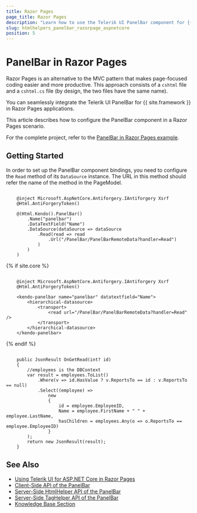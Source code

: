 ```yaml
---
title: Razor Pages
page_title: Razor Pages
description: "Learn how to use the Telerik UI PanelBar component for {{ site.framework }} in a Razor Pages application with an example on how to configure its remote binding DataSource."
slug: htmlhelpers_panelbar_razorpage_aspnetcore
position: 5
---
```


# PanelBar in Razor Pages

Razor Pages is an alternative to the MVC pattern that makes page-focused coding easier and more productive. This approach consists of a `cshtml` file and a `cshtml.cs` file (by design, the two files have the same name). 

You can seamlessly integrate the Telerik UI PanelBar for {{ site.framework }} in Razor Pages applications.

This article describes how to configure the PanelBar component in a Razor Pages scenario.

For the complete project, refer to the [PanelBar in Razor Pages example](https://github.com/telerik/ui-for-aspnet-core-examples/blob/master/Telerik.Examples.RazorPages/Telerik.Examples.RazorPages/Pages/PanelBar/PanelBarRemoteDate.cshtml).

## Getting Started

In order to set up the PanelBar component bindings, you need to configure the `Read` method of its `DataSource` instance. The URL in this method should refer the name of the method in the PageModel.

```tab-HtmlHelper(cshtml)   
     
    @inject Microsoft.AspNetCore.Antiforgery.IAntiforgery Xsrf
	@Html.AntiForgeryToken()
	
	@(Html.Kendo().PanelBar()
        .Name("panelbar")
        .DataTextField("Name")
        .DataSource(dataSource => dataSource
            .Read(read => read
                .Url("/PanelBar/PanelBarRemoteData?handler=Read")
            )
        )
	)	
```
{% if site.core %}
```tab-TagHelper(cshtml)
    
    @inject Microsoft.AspNetCore.Antiforgery.IAntiforgery Xsrf
	@Html.AntiForgeryToken()
    
    <kendo-panelbar name="panelbar" datatextfield="Name">
        <hierarchical-datasource>
            <transport>
                <read url="/PanelBar/PanelBarRemoteData?handler=Read" />
            </transport>
        </hierarchical-datasource>
    </kendo-panelbar>
```
{% endif %}
```tab-PageModel(cshtml.cs)      

    public JsonResult OnGetRead(int? id)
    {       
		//employees is the DBContext
        var result = employees.ToList()
            .Where(v => id.HasValue ? v.ReportsTo == id : v.ReportsTo == null)
            .Select((employee) =>
                new
                {
                    id = employee.EmployeeID,
                    Name = employee.FirstName + " " + employee.LastName,
                    hasChildren = employees.Any(o => o.ReportsTo == employee.EmployeeID)
                }
        );
        return new JsonResult(result);
    }
```

## See Also

* [Using Telerik UI for ASP.NET Core in Razor Pages](https://docs.telerik.com/aspnet-core/getting-started/razor-pages#using-telerik-ui-for-aspnet-core-in-razor-pages)
* [Client-Side API of the PanelBar](https://docs.telerik.com/kendo-ui/api/javascript/ui/panelbar)
* [Server-Side HtmlHelper API of the PanelBar](/api/panelbar)
* [Server-Side TagHelper API of the PanelBar](/api/taghelpers/panelbar)
* [Knowledge Base Section](/knowledge-base)


